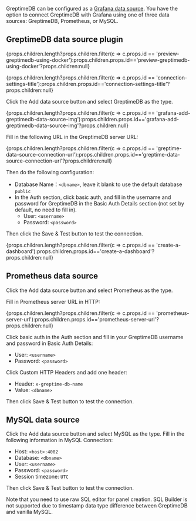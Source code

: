 GreptimeDB can be configured as a [Grafana data source](https://grafana.com/docs/grafana/latest/datasources/add-a-data-source/).
You have the option to connect GreptimeDB with Grafana using one of three data sources: GreptimeDB, Prometheus, or MySQL.

## GreptimeDB data source plugin

<InjectContent id="data-source-plugin-intro" content={props.children}/>

<InjectContent id="data-source-plugin-installation" content={props.children}/>


{props.children.length?props.children.filter(c => c.props.id == 'preview-greptimedb-using-docker'):props.children.props.id=='preview-greptimedb-using-docker'?props.children:null}

{props.children.length?props.children.filter(c => c.props.id == 'connection-settings-title'):props.children.props.id=='connection-settings-title'?props.children:null}

Click the Add data source button and select GreptimeDB as the type.

{props.children.length?props.children.filter(c => c.props.id == 'grafana-add-greptimedb-data-source-img'):props.children.props.id=='grafana-add-greptimedb-data-source-img'?props.children:null}

Fill in the following URL in the GreptimeDB server URL:

{props.children.length?props.children.filter(c => c.props.id == 'greptime-data-source-connection-url'):props.children.props.id=='greptime-data-source-connection-url'?props.children:null}

Then do the following configuration:

- Database Name：`<dbname>`, leave it blank to use the default database `public`
- In the Auth section, click basic auth, and fill in the username and password for GreptimeDB in the Basic Auth Details section (not set by default, no need to fill in).
  - User: `<username>`
  - Password: `<password>`

Then click the Save & Test button to test the connection.

{props.children.length?props.children.filter(c => c.props.id == 'create-a-dashboard'):props.children.props.id=='create-a-dashboard'?props.children:null}

## Prometheus data source

Click the Add data source button and select Prometheus as the type.

Fill in Prometheus server URL in HTTP:

{props.children.length?props.children.filter(c => c.props.id == 'prometheus-server-url'):props.children.props.id=='prometheus-server-url'?props.children:null}

Click basic auth in the Auth section and fill in your GreptimeDB username and password in Basic Auth Details:

- User: `<username>`
- Password: `<password>`

Click Custom HTTP Headers and add one header:

- Header: `x-greptime-db-name`
- Value: `<dbname>`

Then click Save & Test button to test the connection.

## MySQL data source

Click the Add data source button and select MySQL as the type. Fill in the following information in MySQL Connection:

- Host: `<host>:4002`
- Database: `<dbname>`
- User: `<username>`
- Password: `<password>`
- Session timezone: `UTC`

Then click Save & Test button to test the connection.

Note that you need to use raw SQL editor for panel creation. SQL Builder is not
supported due to timestamp data type difference between GreptimeDB and vanilla
MySQL.
